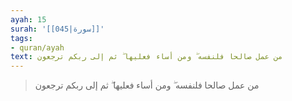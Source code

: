 ```yaml
---
ayah: 15
surah: '[[045|سورة]]'
tags:
- quran/ayah
text: من عمل صالحا فلنفسه ۖ ومن أساء فعليها ۖ ثم إلى ربكم ترجعون
---
```

> من عمل صالحا فلنفسه ۖ ومن أساء فعليها ۖ ثم إلى ربكم ترجعون
